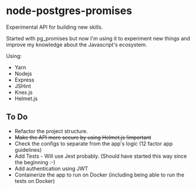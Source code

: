 # node-postgres-promises

Experimental API for building new skills.

Started with pg_promises but now I'm using it to experiment new things and improve my knowledge about the Javascript's ecosystem.

Using:
- Yarn
- Nodejs
- Express
- JSHint
- Knex.js
- Helmet.js

## To Do

- Refactor the project structure.
- ~~Make the API more secure by using Helmet.js !important~~
- Check the configs to separate from the app's logic (12 factor app guidelines)
- Add Tests - Will use Jest probably. (Should have started this way since the beginning :-)
- Add authentication using JWT
- Containerize the app to run on Docker (including being able to run the tests on Docker)
